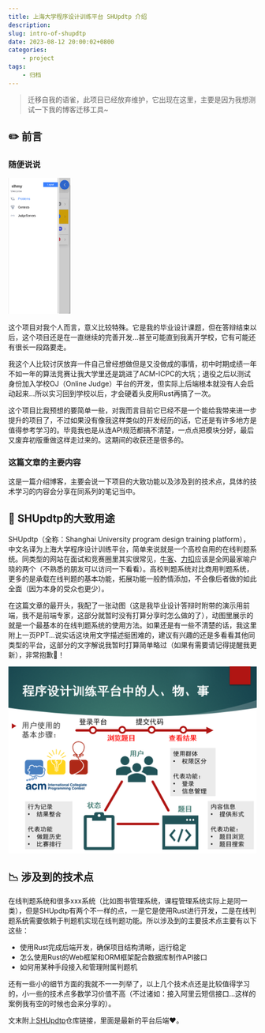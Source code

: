 ```yaml
---
title: 上海大学程序设计训练平台 SHUpdtp 介绍
description: 
slug: intro-of-shupdtp
date: 2023-08-12 20:00:02+0800
categories:
    - project
tags:
    - 归档
---
```


> 迁移自我的语雀，此项目已经放弃维护，它出现在这里，主要是因为我想测试一下我的博客迁移工具\~

## ✏️ 前言

### 随便说说

<img src="images/application.gif" width="25%" alt="application.gif"  />

这个项目对我个人而言，意义比较特殊。它是我的毕业设计课题，但在答辩结束以后，这个项目还是在一直继续的完善开发...甚至可能直到我离开学校，它有可能还有很长一段路要走。

我这个人比较讨厌放弃一件自己曾经想做但是又没做成的事情，初中时期成绩一年不如一年的算法竞赛让我大学里还是跳进了ACM-ICPC的大坑；退役之后以测试身份加入学校OJ（Online Judge）平台的开发，但实际上后端根本就没有人会启动起来...所以实习回到学校以后，才会硬着头皮用Rust再搞了一次。

这个项目比我预想的要简单一些，对我而言目前它已经不是一个能给我带来进一步提升的项目了，不过如果没有像我这样类似的开发经历的话，它还是有许多地方是值得参考学习的。毕竟我也是从连API规范都搞不清楚，一点点把模块分好，最后又废弃初版重做这样走过来的。这期间的收获还是很多的。

### 这篇文章的主要内容

这是一篇介绍博客，主要会说一下项目的大致功能以及涉及到的技术点，具体的技术学习的内容会分享在同系列的笔记当中。

## 🍟 SHUpdtp的大致用途

SHUpdtp（全称：Shanghai University program design training platform），中文名译为上海大学程序设计训练平台，简单来说就是一个高校自用的在线判题系统。同类型的网站在面试和竞赛圈里其实很常见，[牛客](https://www.nowcoder.com/)、[力扣](https://leetcode-cn.com/)应该是全网最家喻户晓的两个（不熟悉的朋友可以访问一下看看）。高校判题系统对比商用判题系统，更多的是承载在线判题的基本功能，拓展功能一般酌情添加，不会像后者做的如此全面（因为本身的受众也更少）。

在这篇文章的最开头，我配了一张动图（这是我毕业设计答辩时附带的演示用前端，我不是前端专家，这部分就暂时没有打算分享时怎么做的了），动图里展示的就是一个最基本的在线判题系统的使用方法。如果还是有一些不清楚的话，我这里附上一页PPT...说实话这块用文字描述挺困难的，建议有兴趣的还是多看看其他同类型的平台，这部分的文字解说我暂时打算简单略过（如果有需要请记得提醒我更新），非常抱歉🤥！

![structure.png](images/structure.png)

## 📉 涉及到的技术点

在线判题系统和很多xxx系统（比如图书管理系统，课程管理系统实际上是同一类），但是SHUpdtp有两个不一样的点，一是它是使用Rust进行开发，二是在线判题系统需要依赖于判题机实现在线判题功能。所以涉及到的主要技术点主要有以下这些：

- 使用Rust完成后端开发，确保项目结构清晰，运行稳定
- 怎么使用Rust的Web框架和ORM框架配合数据库制作API接口
- 如何用某种手段接入和管理附属判题机

还有一些小的细节方面的我就不一一列举了，以上几个技术点还是比较值得学习的，小一些的技术点多数学习价值不高（不过诸如：接入阿里云短信接口...这样的案例我有空的时候也会来分享的）。

文末附上[SHUpdtp](https://github.com/slhmy/SHUpdtp)仓库链接，里面是最新的平台后端❤️。
